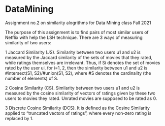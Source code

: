 # DataMining
Assignment no.2 on similarity alogrithms for Data Mining class
Fall 2021

The purpose of this assignment is to find pairs of most similar users of Netflix with help the LSH technique. There are 3 ways of measuring similarity of two users:

1 Jaccard Similarity (JS). Similarity between two users u1 and u2 is measured by the Jaccard similarity of the sets of movies that they rated, while ratings themselves are irrelevant. Thus, if Si denotes the set of movies rated by the user ui, for i=1, 2, then the similarity between u1 and u2 is #intersect(S1, S2)/#union(S1, S2), where #S denotes the cardinality (the number of elements) of S.

2 Cosine Similarity (CS). Similarity between two users u1 and u2 is measured by the cosine similarity of vectors of ratings given by these two users to movies they rated. Unrated movies are supposed to be rated as 0.

3 Discrete Cosine Similarity (DCS). It is defined as the Cosine Similarity applied to “truncated vectors of ratings”, where every non-zero rating is replaced by 1.
